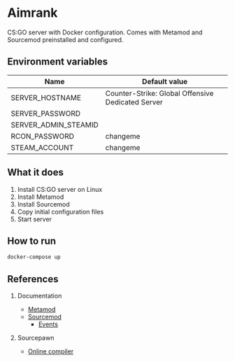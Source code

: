 # Aimrank

CS:GO server with Docker configuration. Comes with Metamod and Sourcemod preinstalled and configured.

## Environment variables

|Name                 |Default value|
|---------------------|-------------|
|SERVER_HOSTNAME      |Counter-Strike: Global Offensive Dedicated Server|
|SERVER_PASSWORD      ||
|SERVER_ADMIN_STEAMID ||
|RCON_PASSWORD        |changeme|
|STEAM_ACCOUNT        |changeme|

## What it does

1. Install CS:GO server on Linux
2. Install Metamod
3. Install Sourcemod
4. Copy initial configuration files
5. Start server

## How to run

```bash
docker-compose up
```

## References

1. Documentation

    - [Metamod](https://wiki.alliedmods.net/Category:Metamod:Source_Documentation)
    - [Sourcemod](https://wiki.alliedmods.net/Category:SourceMod_Documentation)
      - [Events](https://wiki.alliedmods.net/Counter-Strike:_Global_Offensive_Events#round_end)

2. Sourcepawn

    - [Online compiler](https://spider.limetech.io/)